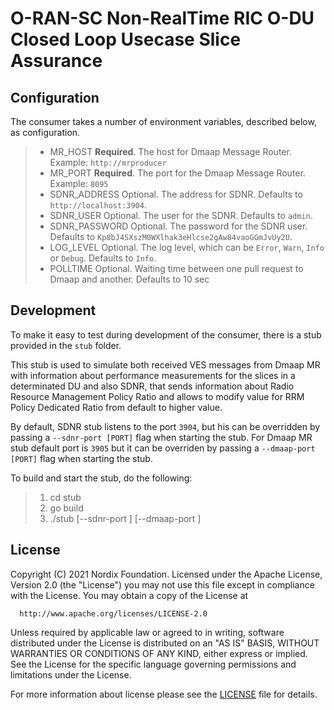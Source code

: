 # O-RAN-SC Non-RealTime RIC O-DU Closed Loop Usecase Slice Assurance 

## Configuration

The consumer takes a number of environment variables, described below, as configuration.

>- MR_HOST              **Required**. The host for Dmaap Message Router.                           Example: `http://mrproducer`
>- MR_PORT              **Required**. The port for the Dmaap Message Router.                       Example: `8095`
>- SDNR_ADDRESS         Optional. The address for SDNR.                                            Defaults to `http://localhost:3904`.
>- SDNR_USER            Optional. The user for the SDNR.                                           Defaults to `admin`.
>- SDNR_PASSWORD        Optional. The password for the SDNR user.                                  Defaults to `Kp8bJ4SXszM0WXlhak3eHlcse2gAw84vaoGGmJvUy2U`.
>- LOG_LEVEL            Optional. The log level, which can be `Error`, `Warn`, `Info` or `Debug`.  Defaults to `Info`.
>- POLLTIME             Optional. Waiting time between one pull request to Dmaap and another.      Defaults to 10 sec


## Development

To make it easy to test during development of the consumer, there is a stub provided in the `stub` folder.

This stub is used to simulate both received VES messages from Dmaap MR with information about performance measurements for the slices in a determinated DU and also SDNR, that sends information about Radio Resource Management Policy Ratio and allows to modify value for RRM Policy Dedicated Ratio from default to higher value. 

By default, SDNR stub listens to the port `3904`, but his can be overridden by passing a `--sdnr-port [PORT]` flag when starting the stub. For Dmaap MR stub default port is `3905` but it can be overriden by passing a `--dmaap-port [PORT]` flag when starting the stub.

To build and start the stub, do the following:

>1. cd stub
>2. go build
>3. ./stub [--sdnr-port <portNo>] [--dmaap-port <portNo>]

## License

Copyright (C) 2021 Nordix Foundation.
Licensed under the Apache License, Version 2.0 (the "License")
you may not use this file except in compliance with the License.
You may obtain a copy of the License at

      http://www.apache.org/licenses/LICENSE-2.0

Unless required by applicable law or agreed to in writing, software
distributed under the License is distributed on an "AS IS" BASIS,
WITHOUT WARRANTIES OR CONDITIONS OF ANY KIND, either express or implied.
See the License for the specific language governing permissions and
limitations under the License.

For more information about license please see the [LICENSE](LICENSE.txt) file for details.